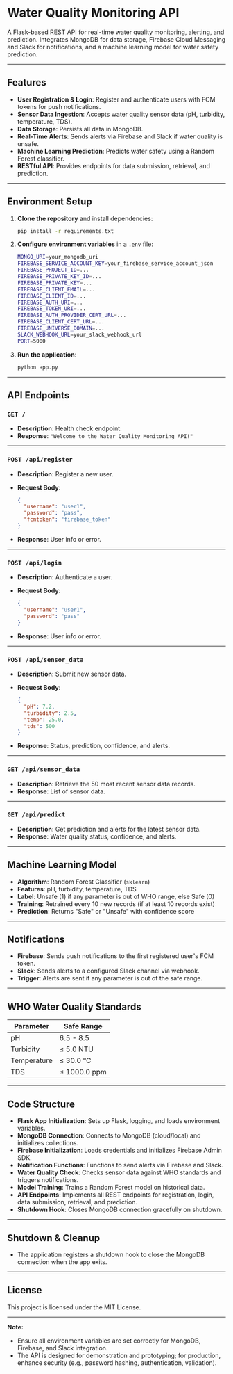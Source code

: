 # Water Quality Monitoring API

A Flask-based REST API for real-time water quality monitoring, alerting, and prediction. Integrates MongoDB for data storage, Firebase Cloud Messaging and Slack for notifications, and a machine learning model for water safety prediction.

---

## Features

- **User Registration & Login**: Register and authenticate users with FCM tokens for push notifications.
- **Sensor Data Ingestion**: Accepts water quality sensor data (pH, turbidity, temperature, TDS).
- **Data Storage**: Persists all data in MongoDB.
- **Real-Time Alerts**: Sends alerts via Firebase and Slack if water quality is unsafe.
- **Machine Learning Prediction**: Predicts water safety using a Random Forest classifier.
- **RESTful API**: Provides endpoints for data submission, retrieval, and prediction.

---

## Environment Setup

1. **Clone the repository** and install dependencies:

    ```sh
    pip install -r requirements.txt
    ```

2. **Configure environment variables** in a `.env` file:

    ``` bash
    MONGO_URI=your_mongodb_uri
    FIREBASE_SERVICE_ACCOUNT_KEY=your_firebase_service_account_json
    FIREBASE_PROJECT_ID=...
    FIREBASE_PRIVATE_KEY_ID=...
    FIREBASE_PRIVATE_KEY=...
    FIREBASE_CLIENT_EMAIL=...
    FIREBASE_CLIENT_ID=...
    FIREBASE_AUTH_URI=...
    FIREBASE_TOKEN_URI=...
    FIREBASE_AUTH_PROVIDER_CERT_URL=...
    FIREBASE_CLIENT_CERT_URL=...
    FIREBASE_UNIVERSE_DOMAIN=...
    SLACK_WEBHOOK_URL=your_slack_webhook_url
    PORT=5000
    ```

3. **Run the application**:

    ```sh
    python app.py
    ```

---

## API Endpoints

### `GET /`

- **Description**: Health check endpoint.
- **Response**: `"Welcome to the Water Quality Monitoring API!"`

---

### `POST /api/register`

- **Description**: Register a new user.
- **Request Body**:

    ```json
    {
      "username": "user1",
      "password": "pass",
      "fcmtoken": "firebase_token"
    }
    ```

- **Response**: User info or error.

---

### `POST /api/login`

- **Description**: Authenticate a user.
- **Request Body**:

    ```json
    {
      "username": "user1",
      "password": "pass"
    }
    ```

- **Response**: User info or error.

---

### `POST /api/sensor_data`

- **Description**: Submit new sensor data.
- **Request Body**:

    ```json
    {
      "pH": 7.2,
      "turbidity": 2.5,
      "temp": 25.0,
      "tds": 500
    }
    ```

- **Response**: Status, prediction, confidence, and alerts.

---

### `GET /api/sensor_data`

- **Description**: Retrieve the 50 most recent sensor data records.
- **Response**: List of sensor data.

---

### `GET /api/predict`

- **Description**: Get prediction and alerts for the latest sensor data.
- **Response**: Water quality status, confidence, and alerts.

---

## Machine Learning Model

- **Algorithm**: Random Forest Classifier (`sklearn`)
- **Features**: pH, turbidity, temperature, TDS
- **Label**: Unsafe (1) if any parameter is out of WHO range, else Safe (0)
- **Training**: Retrained every 10 new records (if at least 10 records exist)
- **Prediction**: Returns "Safe" or "Unsafe" with confidence score

---

## Notifications

- **Firebase**: Sends push notifications to the first registered user's FCM token.
- **Slack**: Sends alerts to a configured Slack channel via webhook.
- **Trigger**: Alerts are sent if any parameter is out of the safe range.

---

## WHO Water Quality Standards

| Parameter   | Safe Range                |
|-------------|---------------------------|
| pH          | 6.5 - 8.5                 |
| Turbidity   | ≤ 5.0 NTU                 |
| Temperature | ≤ 30.0 °C                 |
| TDS         | ≤ 1000.0 ppm              |

---

## Code Structure

- **Flask App Initialization**: Sets up Flask, logging, and loads environment variables.
- **MongoDB Connection**: Connects to MongoDB (cloud/local) and initializes collections.
- **Firebase Initialization**: Loads credentials and initializes Firebase Admin SDK.
- **Notification Functions**: Functions to send alerts via Firebase and Slack.
- **Water Quality Check**: Checks sensor data against WHO standards and triggers notifications.
- **Model Training**: Trains a Random Forest model on historical data.
- **API Endpoints**: Implements all REST endpoints for registration, login, data submission, retrieval, and prediction.
- **Shutdown Hook**: Closes MongoDB connection gracefully on shutdown.

---

## Shutdown & Cleanup

- The application registers a shutdown hook to close the MongoDB connection when the app exits.

---

## License

This project is licensed under the MIT License.

---

**Note:**  

- Ensure all environment variables are set correctly for MongoDB, Firebase, and Slack integration.
- The API is designed for demonstration and prototyping; for production, enhance security (e.g., password hashing, authentication, validation).
